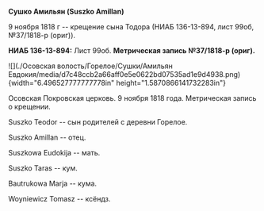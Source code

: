 **Сушко Амильян (Suszko Amillan)**

9 ноября 1818 г -- крещение сына Тодора (НИАБ 136-13-894, лист 99об,
№37/1818-р (ориг)).

**НИАБ 136-13-894:** Лист 99об. **Метрическая запись №37/1818-р
(ориг).**

![](./Осовская волость/Горелое/Сушки/Амильян Евдокия/media/d7c48ccb2a66aff0e5e0622bd07535ad1e9d4938.png){width="6.496527777777778in"
height="1.5870866141732283in"}

Осовская Покровская церковь. 9 ноября 1818 года. Метрическая запись о
крещении.

Suszko Teodor -- сын родителей с деревни Горелое.

Suszko Amillan -- отец.

Suszkowa Eudokija -- мать.

Suszko Taras -- кум.

Bautrukowa Marja -- кума.

Woyniewicz Tomasz -- ксёндз.

